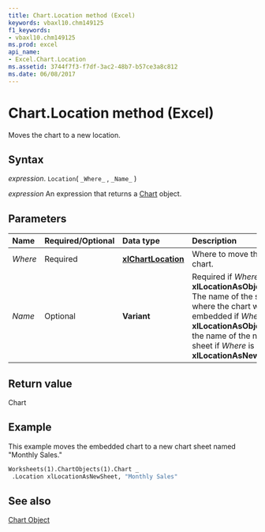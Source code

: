 ```yaml
---
title: Chart.Location method (Excel)
keywords: vbaxl10.chm149125
f1_keywords:
- vbaxl10.chm149125
ms.prod: excel
api_name:
- Excel.Chart.Location
ms.assetid: 3744f7f3-f7df-3ac2-48b7-b57ce3a8c812
ms.date: 06/08/2017
---
```



# Chart.Location method (Excel)

Moves the chart to a new location.


## Syntax

_expression_. `Location`( `_Where_` , `_Name_` )

 _expression_ An expression that returns a [Chart](Excel.Chart-graph-object.md) object.


## Parameters



|Name|Required/Optional|Data type|Description|
|:-----|:-----|:-----|:-----|
| _Where_|Required| **[xlChartLocation](Excel.XlChartLocation.md)**|Where to move the chart.|
| _Name_|Optional| **Variant**|Required if  _Where_ is **xlLocationAsObject**. The name of the sheet where the chart will be embedded if _Where_ is **xlLocationAsObject** or the name of the new sheet if _Where_ is **xlLocationAsNewSheet**.|

## Return value

Chart


## Example

This example moves the embedded chart to a new chart sheet named "Monthly Sales." 


```vb
Worksheets(1).ChartObjects(1).Chart _ 
 .Location xlLocationAsNewSheet, "Monthly Sales"
```


## See also


[Chart Object](Excel.Chart(object).md)

